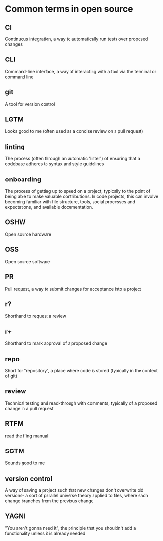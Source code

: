 # Common terms in open source

## CI
Continuous integration, a way to automatically run tests over proposed changes

## CLI
Command-line interface, a way of interacting with a tool via the terminal or command line

## git
A tool for version control

## LGTM
Looks good to me (often used as a concise review on a pull request)

## linting
The process (often through an automatic 'linter') of ensuring that a codebase adheres to syntax and style guidelines

## onboarding
The process of getting up to speed on a project, typically to the point of being able to make valuable contributions. In code projects, this can involve becoming familiar with file structure, tools, social processes and expectations, and available documentation.

## OSHW
Open source hardware

## OSS
Open source software

## PR
Pull request, a way to submit changes for acceptance into a project

## r?
Shorthand to request a review

## r+
Shorthand to mark approval of a proposed change

## repo
Short for "repository", a place where code is stored (typically in the context of git)

## review
Technical testing and read-through with comments, typically of a proposed change in a pull request

## RTFM
read the f'ing manual

## SGTM
Sounds good to me

## version control
A way of saving a project such that new changes don't overwrite old versions– a sort of parallel universe theory applied to files, where each change branches from the previous change

## YAGNI
"You aren't gonna need it", the principle that you shouldn't add a functionality unless it is already needed
